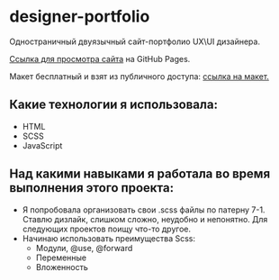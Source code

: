 # designer-portfolio
Одностраничный двуязычный сайт-портфолио UX\UI дизайнера.

[Ссылка для просмотра сайта](https://svetlanaizmalkin.github.io/designer-portfolio/index.html) на GitHub Pages.

Макет бесплатный и взят из публичного доступа: [ссылка на макет.](https://www.figma.com/file/5D9pDuLtS042hzaoN69Kd7/Free-Landing-Page-Template?node-id=0%3A1)

## Какие технологии я использовала:

* HTML
* SCSS
* JavaScript

## Над какими  навыками я работала во время выполнения этого проекта:

* Я попробовала организовать свои .scss файлы по патерну 7-1. Ставлю дизлайк, слишком сложно, неудобно и непонятно. Для следующих проектов поищу что-то другое.
* Начинаю использовать преимущества Scss:
  * Модули, @use, @forward
  * Переменные
  * Вложенность
